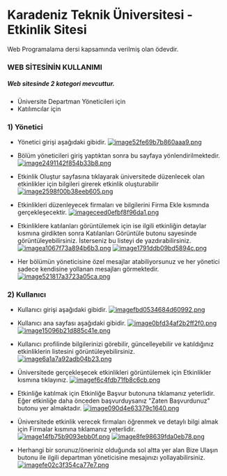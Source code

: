 # Karadeniz Teknik Üniversitesi - Etkinlik Sitesi

Web Programalama dersi kapsamında verilmiş olan ödevdir.

### WEB SİTESİNİN KULLANIMI

##### Web sitesinde 2 kategori mevcuttur.
- Üniversite Departman Yöneticileri için
- Katılımcılar için

### 1) Yönetici
- Yönetici girişi aşağıdaki gibidir.
[![image52fe69b7b860aaa9.png](https://s8.gifyu.com/images/image52fe69b7b860aaa9.png)](https://gifyu.com/image/SKwFh)

- Bölüm yöneticileri giriş yaptıktan sonra bu sayfaya yönlendirilmektedir.
[![image2491142f854b33b8.png](https://s8.gifyu.com/images/image2491142f854b33b8.png)](https://gifyu.com/image/SKwFq)

- Etkinlik Oluştur sayfasına tıklayarak üniversitede düzenlecek olan etkinlikler için bilgileri girerek etkinlik oluşturabilir
[![image2598f00b38eeb605.png](https://s8.gifyu.com/images/image2598f00b38eeb605.png)](https://gifyu.com/image/SKwF4)

- Etkinlikleri düzenleyecek firmaları ve bilgilerini Firma Ekle kısmında gerçekleşecektir.
[![imageceed0efbf8f96da1.png](https://s8.gifyu.com/images/imageceed0efbf8f96da1.png)](https://gifyu.com/image/SKwF0)

- Etkinliklere katılanları görüntülemek için ise ilgili etkinliğin detaylar kısmına girdikten sonra Katılanları Görüntüle butonu sayesinde görüntüleyebilirsiniz. İsterseniz bu listeyi de yazdırabilirsiniz.
[![imagea1067f73a894b6b3.png](https://s8.gifyu.com/images/imagea1067f73a894b6b3.png)](https://gifyu.com/image/SKwZK)
[![image1791ddb09bd5894c.png](https://s8.gifyu.com/images/image1791ddb09bd5894c.png)](https://gifyu.com/image/SKwZ3)

- Her bölümün yöneticisine özel mesajlar atabiliyorsunuz ve her yönetici sadece kendisine yollanan mesajları görmektedir.
[![image521817a3723a05ca.png](https://s8.gifyu.com/images/image521817a3723a05ca.png)](https://gifyu.com/image/SKwFF)


### 2) Kullanıcı
- Kullanıcı girişi aşağıdaki gibidir.
[![imagefbd0534684d60992.png](https://s8.gifyu.com/images/imagefbd0534684d60992.png)](https://gifyu.com/image/SKwFa)

- Kullanıcı ana sayfası aşağıdaki gibidir.
[![image0bfd34af2b2ff2f0.png](https://s8.gifyu.com/images/image0bfd34af2b2ff2f0.png)](https://gifyu.com/image/SKwV6)
[![image15096b21d885c41e.png](https://s8.gifyu.com/images/image15096b21d885c41e.png)](https://gifyu.com/image/SKwVR)

- Kullanıcı profilinde bilgilerinizi görebilir, güncelleyebilir ve katıldığınız etkinliklerin listesini görüntüleyebilirsiniz.
[![image6a1a7a92adb04b23.png](https://s8.gifyu.com/images/image6a1a7a92adb04b23.png)](https://gifyu.com/image/SKwVF)

- Üniversitede gerçekleşecek etkinlikleri görüntülemek için Etkinlikler kısmına tıklayınız.
[![imagef6c4fdb71fb8c6cb.png](https://s8.gifyu.com/images/imagef6c4fdb71fb8c6cb.png)](https://gifyu.com/image/SKwVZ)

- Etkinliğe katılmak için Etkinliğe Başvur butonuna tıklamanız yeterlidir. Eğer etkinliğe daha önceden başvurduysanız "Zaten Başvurdunuz" butonu yer almaktadır.
[![image090d4e63379c1640.png](https://s8.gifyu.com/images/image090d4e63379c1640.png)](https://gifyu.com/image/SKwVf)

- Üniversitede etkinlik verecek firmaları öğrenmek ve detaylı bilgi almak için Firmalar kısmına tıklamanız yeterlidir.
[![image14fb75b9093ebb0f.png](https://s8.gifyu.com/images/image14fb75b9093ebb0f.png)](https://gifyu.com/image/SKwVy)
[![image8fe98639fda0eb78.png](https://s8.gifyu.com/images/image8fe98639fda0eb78.png)](https://gifyu.com/image/SKwZS)

- Herhangi bir sorunuz/öneriniz olduğunda sol altta yer alan Bize Ulaşın butonu ile ilgili departman yöneticisine mesajınızı yollayabilirsiniz.
[![imagefe02c3f354ca77e7.png](https://s8.gifyu.com/images/imagefe02c3f354ca77e7.png)](https://gifyu.com/image/SKwZx)
